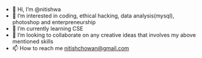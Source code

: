- 👋 Hi, I’m @nitishwa
- 👀 I’m interested in coding, ethical hacking, data analysis(mysql), photoshop and enterpreneurship
- 🌱 I’m currently learning CSE
- 💞️ I’m looking to collaborate on any creative ideas that involves my above mentioned skills
- 📫 How to reach me nitishchowan@gmail.com

<!---
nitishwaa/nitishwaa is a ✨ special ✨ repository because its `README.md` (this file) appears on your GitHub profile.
You can click the Preview link to take a look at your changes.
--->
